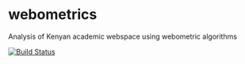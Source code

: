 # webometrics
Analysis of Kenyan academic webspace using webometric algorithms

[![Build Status](https://travis-ci.org/mbacho/projo_system.png?branch=master)](https://travis-ci.org/mbacho/projo_system)
